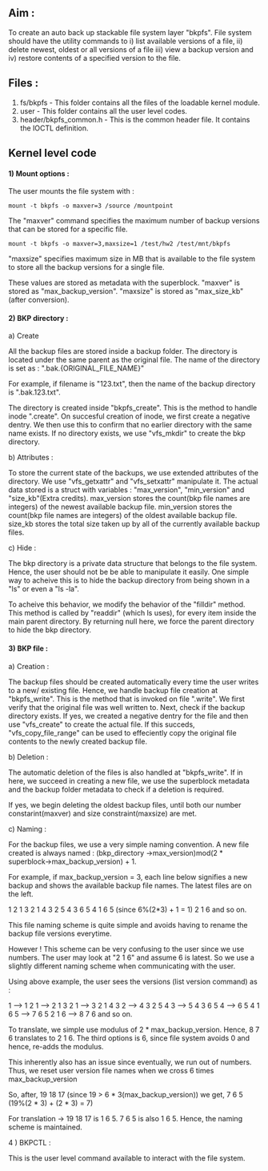 
## Aim : 
To create an auto back up stackable file system layer "bkpfs". File system should have the utility commands to i) list available versions of a file, ii) delete newest, oldest or all versions of a file iii) view a backup version and iv) restore contents of a specified version to the file.

## Files :

1) fs/bkpfs - This folder contains all the files of the loadable kernel module.
2) user - This folder contains all the user level codes.
3) header/bkpfs_common.h - This is the common header file. It contains the IOCTL definition.


## Kernel level code

#### 1) Mount options :

The user mounts the file system with :

	mount -t bkpfs -o maxver=3 /source /mountpoint
The "maxver" command specifies the maximum number of backup versions that can be stored for a specific file. 

	mount -t bkpfs -o maxver=3,maxsize=1 /test/hw2 /test/mnt/bkpfs
"maxsize" specifies maximum size in MB that is available to the file system to store all the backup versions for a single file.

These values are stored as metadata with the superblock. "maxver" is stored as "max_backup_version". "maxsize" is stored as "max_size_kb"(after conversion).

#### 2) BKP directory :

a) Create 

All the backup files are stored inside a backup folder. The directory is located under the same parent as the original file. The name of the directory is set as : ".bak.{ORIGINAL_FILE_NAME}"

For example, if filename is "123.txt", then the name of the backup directory is ".bak.123.txt".

The directory is created inside "bkpfs_create". This is the method to handle inode ".create". On succesful creation of inode, we first create a negative dentry.
We then use this to confirm that no earlier directory with the same name exists. If no directory exists, we use "vfs_mkdir" to create the bkp directory.

b) Attributes :

To store the current state of the backups, we use extended attributes of the directory. We use "vfs_getxattr" and "vfs_setxattr" manipulate it. 
The actual data stored is a struct with variables : "max_version", "min_version" and "size_kb"(Extra credits).
max_version stores the count(bkp file names are integers) of the newest available backup file. 
min_version stores the count(bkp file names are integers) of the oldest available backup file.
size_kb stores the total size taken up by all of the currently available backup files.

c) Hide :

The bkp directory is a private data structure that belongs to the file system. Hence, the user should not be be able to manipulate it easily. 
One simple way to acheive this is to hide the backup directory from being shown in a "ls" or even a "ls -la". 

To acheive this behavior, we modify the behavior of the "filldir" method. This method is called by "readdir" (which ls uses), for every item inside the main parent directory. By returning null here, we force the parent directory to hide the bkp directory.


#### 3) BKP file :

a) Creation :

The backup files should be created automatically every time the user writes to a new/ existing file. Hence, we handle backup file creation at "bkpfs_write".
This is the method that is invoked on file ".write". We first verify that the original file was well written to. Next, check if the backup directory exists.
If yes, we created a negative dentry for the file and then use "vfs_create" to create the actual file. If this succeds, "vfs_copy_file_range" can be used to
effeciently copy the original file contents to the newly created backup file.

b) Deletion :

The automatic deletion of the files is also handled at "bkpfs_write". If in here, we succeed in creating a new file, we use the superblock metadata and the backup folder metadata to check if a deletion is required.

If yes, we begin deleting the oldest backup files, until both our number constarint(maxver) and size constraint(maxsize) are met.

c) Naming :

For the backup files, we use a very simple naming convention. A new file created is always named :
(bkp_directory ->max_version)mod(2 * superblock->max_backup_version) + 1. 

For example, if max_backup_version = 3, each line below signifies a new backup and shows the available backup file names.
The latest files are on the left.

1
2 1
3 2 1
4 3 2
5 4 3
6 5 4
1 6 5 (since 6%(2*3) + 1 = 1)
2 1 6 and so on.

This file naming scheme is quite simple and avoids having to rename the backup file versions everytime.

However ! This scheme can be very confusing to the user since we use numbers. The user may look at "2 1 6" and assume 6 is latest. So we use a slightly different naming scheme when communicating with the user.

Using above example, the user sees 
the versions (list version command) as :

1  --> 1
2 1 --> 2 1
3 2 1 --> 3 2 1
4 3 2 --> 4 3 2
5 4 3 --> 5 4 3
6 5 4 --> 6 5 4
1 6 5 --> 7 6 5
2 1 6 --> 8 7 6  and so on.

To translate, we simple use modulus of 2 * max_backup_version. Hence, 8 7 6 translates to 2 1 6. The third options is 6, since file system avoids 0 and hence, re-adds the modulus.

This inherently also has an issue since eventually, we run out of numbers. Thus, we reset user version file names when we cross 6 times max_backup_version

So, after, 
19 18 17 (since 19 > 6 * 3(max_backup_version)) 
we get,
7 6 5 (19%(2 * 3) + (2 * 3) = 7)

For translation -> 19 18 17 is 1 6 5. 7 6 5 is also 1 6 5. Hence, the naming scheme is maintained.

4 ) BKPCTL :

This is the user level command available to interact with the file system.
